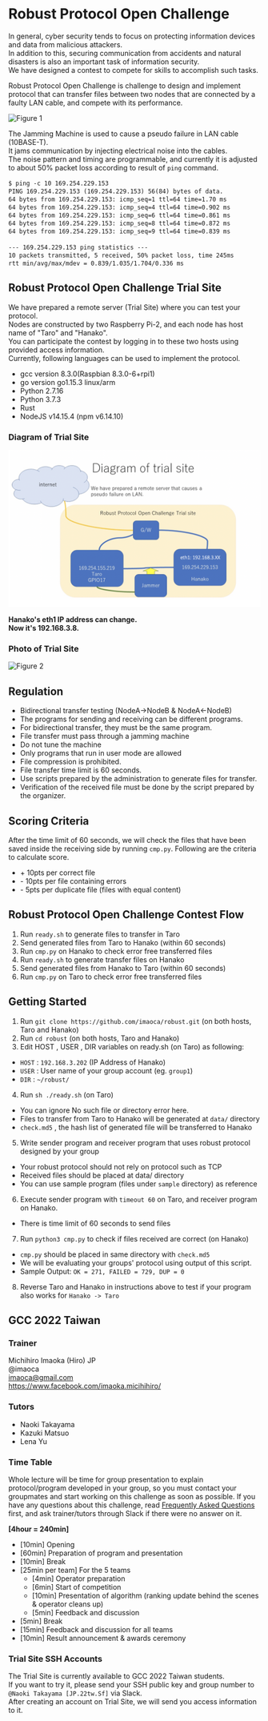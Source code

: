 # Robust Protocol Open Challenge

In general, cyber security tends to focus on protecting information devices and data from malicious attackers.  
In addition to this, securing communication from accidents and natural disasters is also an important task of information security.  
We have designed a contest to compete for skills to accomplish such tasks.  

Robust Protocol Open Challenge is challenge to design and implement protocol that can transfer files between two nodes that are connected by a faulty LAN cable, and compete with its performance.

![Figure 1](img/fig1.png) 

The Jamming Machine is used to cause a pseudo failure in LAN cable (10BASE-T).  
It jams communication by injecting electrical noise into the cables.  
The noise pattern and timing are programmable, and currently it is adjusted to about 50% packet loss according to result of `ping` command.

```plaintext
$ ping -c 10 169.254.229.153
PING 169.254.229.153 (169.254.229.153) 56(84) bytes of data.
64 bytes from 169.254.229.153: icmp_seq=1 ttl=64 time=1.70 ms
64 bytes from 169.254.229.153: icmp_seq=4 ttl=64 time=0.902 ms
64 bytes from 169.254.229.153: icmp_seq=6 ttl=64 time=0.861 ms
64 bytes from 169.254.229.153: icmp_seq=8 ttl=64 time=0.872 ms
64 bytes from 169.254.229.153: icmp_seq=9 ttl=64 time=0.839 ms

--- 169.254.229.153 ping statistics ---
10 packets transmitted, 5 received, 50% packet loss, time 245ms
rtt min/avg/max/mdev = 0.839/1.035/1.704/0.336 ms
```

## Robust Protocol Open Challenge Trial Site

We have prepared a remote server (Trial Site) where you can test your protocol.  
Nodes are constructed by two Raspberry Pi-2, and each node has host name of "Taro" and "Hanako".  
You can participate the contest by logging in to these two hosts using provided access information.  
Currently, following languages can be used to implement the protocol.  

- gcc version 8.3.0(Raspbian 8.3.0-6+rpi1)  
- go version go1.15.3 linux/arm  
- Python 2.7.16  
- Python 3.7.3  
- Rust  
- NodeJS v14.15.4 (npm v6.14.10)

### Diagram of Trial Site

![Figure 4](img/fig4_new.png) 

**Hanako's eth1 IP address can change.  
Now it's 192.168.3.8.**

### Photo of Trial Site

![Figure 2](img/fig2.png)

## Regulation

- Bidirectional transfer testing (NodeA->NodeB & NodeA<-NodeB)
- The programs for sending and receiving can be different programs.
- For bidirectional transfer, they must be the same program.
- File transfer must pass through a jamming machine
- Do not tune the machine
- Only programs that run in user mode are allowed
- File compression is prohibited.
- File transfer time limit is 60 seconds.
- Use scripts prepared by the administration to generate files for transfer.
- Verification of the received file must be done by the script prepared by the organizer.

## Scoring Criteria

After the time limit of 60 seconds, we will check the files that have been saved inside the receiving side by running `cmp.py`. Following are the criteria to calculate score.
  
- \+ 10pts per correct file  
- \- 10pts per file containing errors  
- \- 5pts per duplicate file (files with equal content)  

## Robust Protocol Open Challenge Contest Flow

1. Run `ready.sh` to generate files to transfer in Taro
2. Send generated files from Taro to Hanako (within 60 seconds)
3. Run `cmp.py` on Hanako to check error free transferred files
4. Run `ready.sh` to generate transfer files on Hanako
5. Send generated files from Hanako to Taro (within 60 seconds)
6. Run `cmp.py` on Taro to check error free transferred files

## Getting Started

1. Run `git clone https://github.com/imaoca/robust.git` (on both hosts, Taro and Hanako)
2. Run `cd robust` (on both hosts, Taro and Hanako)
3. Edit HOST , USER , DIR variables on ready.sh (on Taro) as following:
  - `HOST` : `192.168.3.202` (IP Address of Hanako)
  - `USER` : User name of your group account (eg. `group1`)
  - `DIR` : `~/robust/`
4. Run `sh ./ready.sh` (on Taro)
  - You can ignore No such file or directory error here.
  - Files to transfer from Taro to Hanako will be generated at `data/` directory
  - `check.md5` , the hash list of generated file will be transferred to Hanako
5. Write sender program and receiver program that uses robust protocol designed by your group
  - Your robust protocol should not rely on protocol such as TCP
  - Received files should be placed at data/ directory
  - You can use sample program (files under `sample` directory) as reference
6. Execute sender program with `timeout 60` on Taro, and receiver program on Hanako.
  - There is time limit of 60 seconds to send files
7. Run `python3 cmp.py` to check if files received are correct (on Hanako)
  - `cmp.py` should be placed in same directory with `check.md5` 
  - We will be evaluating your groups' protocol using output of this script.
  - Sample Output: `OK = 271, FAILED = 729, DUP = 0` 
8. Reverse Taro and Hanako in instructions above to test if your program also works for `Hanako -> Taro`

## GCC 2022 Taiwan  

### Trainer

Michihiro Imaoka (Hiro) JP  
@imaoca  
imaoca@gmail.com  
https://www.facebook.com/imaoka.micihihiro/

### Tutors

- Naoki Takayama  
- Kazuki Matsuo  
- Lena Yu

### Time Table

Whole lecture will be time for group presentation to explain protocol/program developed in your group, so you must contact your groupmates and start working on this challenge as soon as possible. If you have any questions about this challenge, read [Frequently Asked Questions](./faq.md) first, and ask trainer/tutors through Slack if there were no answer on it.

**[4hour = 240min]** 

- [10min] Opening
- [60min] Preparation of program and presentation
- [10min] Break
- [25min per team] For the 5 teams
  - [4min] Operator preparation
  - [6min] Start of competition
  - [10min] Presentation of algorithm (ranking update behind the scenes & operator cleans up)
  - [5min] Feedback and discussion
- [5min] Break
- [15min] Feedback and discussion for all teams
- [10min] Result announcement & awards ceremony

### Trial Site SSH Accounts

The Trial Site is currently available to GCC 2022 Taiwan students.  
If you want to try it, please send your SSH public key and group number to `@Naoki Takayama [JP.22tw.Sf]` via Slack.   
After creating an account on Trial Site, we will send you access information to it.  
